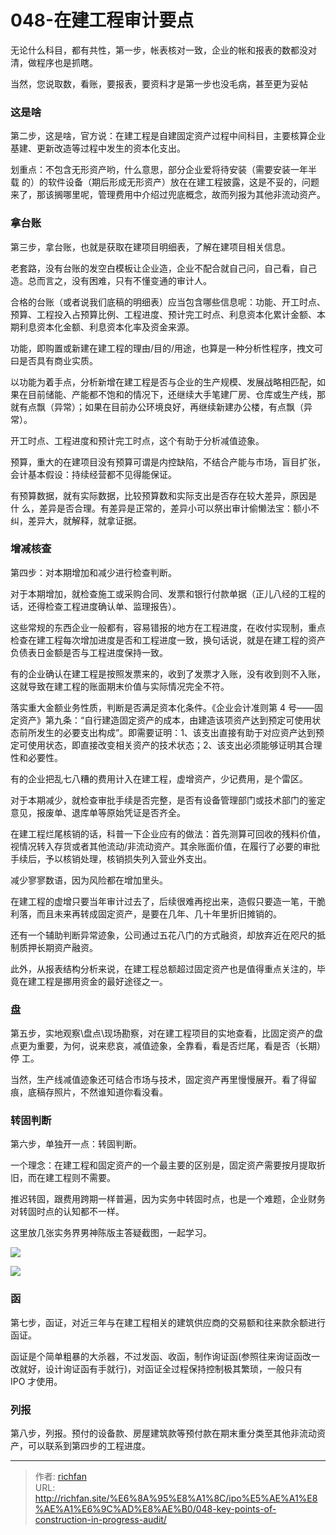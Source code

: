 # 048-在建工程审计要点

无论什么科目，都有共性，第一步，帐表核对一致，企业的帐和报表的数都没对清，做程序也是抓瞎。

当然，您说取数，看账，要报表，要资料才是第一步也没毛病，甚至更为妥帖

### 这是啥

第二步，这是啥，官方说：在建工程是自建固定资产过程中间科目，主要核算企业基建、更新改造等过程中发生的资本化支出。

划重点：不包含无形资产哟，什么意思，部分企业爱将待安装（需要安装一年半载 的）的软件设备（期后形成无形资产）放在在建工程披露，这是不妥的，问题来了，那该搁哪里呢，管理费用中介绍过兜底概念，故而列报为其他非流动资产。

### 拿台账

第三步，拿台账，也就是获取在建项目明细表，了解在建项目相关信息。

老套路，没有台账的发空白模板让企业造，企业不配合就自己问，自己看，自己造。总而言之，没有困难，只有不懂变通的审计人。

合格的台账（或者说我们底稿的明细表）应当包含哪些信息呢：功能、开工时点、预算、工程投入占预算比例、工程进度、预计完工时点、利息资本化累计金额、本期利息资本化金额、利息资本化率及资金来源。

功能，即购置或新建在建工程的理由/目的/用途，也算是一种分析性程序，拽文可曰是否具有商业实质。

以功能为着手点，分析新增在建工程是否与企业的生产规模、发展战略相匹配，如果在目前储能、产能都不饱和的情况下，还继续大手笔建厂房、仓库或生产线，那就有点飘（异常）；如果在目前办公环境良好，再继续新建办公楼，有点飘（异常）。

开工时点、工程进度和预计完工时点，这个有助于分析减值迹象。

预算，重大的在建项目没有预算可谓是内控缺陷，不结合产能与市场，盲目扩张，会计基本假设：持续经营都不见得能保证。

有预算数据，就有实际数据，比较预算数和实际支出是否存在较大差异，原因是什 么，差异是否合理。有差异是正常的，差异小可以祭出审计偷懒法宝：额小不纠，差异大，就解释，就拿证据。

### 增减核查

第四步：对本期增加和减少进行检查判断。

对于本期增加，就检查施工或采购合同、发票和银行付款单据（正儿八经的工程的话，还得检查工程进度确认单、监理报告）。

这些常规的东西企业一般都有，容易错报的地方在工程进度，在收付实现制，重点检查在建工程每次增加进度是否和工程进度一致，换句话说，就是在建工程的资产负债表日金额是否与工程进度保持一致。

有的企业确认在建工程是按照发票来的，收到了发票才入账，没有收到则不入账，这就导致在建工程的账面期末价值与实际情况完全不符。

落实重大金额业务性质，判断是否满足资本化条件。《企业会计准则第 4 号——固定资产》第九条：“自行建造固定资产的成本，由建造该项资产达到预定可使用状态前所发生的必要支出构成”。即需要证明：1、该支出直接有助于对应资产达到预定可使用状态，即直接改变相关资产的技术状态；2、该支出必须能够证明其合理性和必要性。

有的企业把乱七八糟的费用计入在建工程，虚增资产，少记费用，是个雷区。

对于本期减少，就检查审批手续是否完整，是否有设备管理部门或技术部门的鉴定意见，报废单、退库单等原始凭证是否齐全。

在建工程烂尾核销的话，科普一下企业应有的做法：首先测算可回收的残料价值，视情况转入存货或者其他流动/非流动资产。其余账面价值，在履行了必要的审批手续后，予以核销处理，核销损失列入营业外支出。

减少寥寥数语，因为风险都在增加里头。

在建工程的虚增只要当年审计过去了，后续很难再挖出来，造假只要造一笔，干脆利落，而且未来再转成固定资产，是要在几年、几十年里折旧摊销的。

还有一个辅助判断异常迹象，公司通过五花八门的方式融资，却放弃近在咫尺的抵制质押长期资产融资。

此外，从报表结构分析来说，在建工程总额超过固定资产也是值得重点关注的，毕竟在建工程是挪用资金的最好途径之一。

### 盘

第五步，实地观察\盘点\现场勘察，对在建工程项目的实地查看，比固定资产的盘点更为重要，为何，说来悲哀，减值迹象，全靠看，看是否烂尾，看是否（长期）停 工。

当然，生产线减值迹象还可结合市场与技术，固定资产再里慢慢展开。看了得留痕，底稿存照片，不然谁知道你看没看。

### 转固判断

第六步，单独开一点：转固判断。

一个理念：在建工程和固定资产的一个最主要的区别是，固定资产需要按月提取折旧，而在建工程则不需要。

推迟转固，跟费用跨期一样普遍，因为实务中转固时点，也是一个难题，企业财务对转固时点的认知都不一样。

这里放几张实务界男神陈版主答疑截图，一起学习。

![](https://cdn.staticaly.com/gh/richffan/img@main/obsidian/IPO/048-在建工程审计要点_1.webp)

![](https://cdn.staticaly.com/gh/richffan/img@main/obsidian/IPO/048-在建工程审计要点_2webp)

### 函

第七步，函证，对近三年与在建工程相关的建筑供应商的交易额和往来款余额进行函证。

函证是个简单粗暴的大杀器，不过发函、收函，制作询证函(参照往来询证函改一改就好，设计询证函有手就行)，对函证全过程保持控制极其繁琐，一般只有 IPO 才使用。

### 列报

第八步，列报。预付的设备款、房屋建筑款等预付款在期末重分类至其他非流动资产，可以联系到第四步的工程进度。

---

> 作者: [richfan](https://richfan.site/)  
> URL: http://richfan.site/%E6%8A%95%E8%A1%8C/ipo%E5%AE%A1%E8%AE%A1%E6%9C%AD%E8%AE%B0/048-key-points-of-construction-in-progress-audit/  

